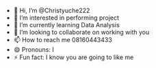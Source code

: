 - 👋 Hi, I’m @Christyuche222
- 👀 I’m interested in performing project
- 🌱 I’m currently learning Data Analysis
- 💞️ I’m looking to collaborate on working with you
- 📫 How to reach me 08160443433
- 😄 Pronouns: I
- ⚡ Fun fact: I know you are going to like me

<!---
Christyuche222/Christyuche222 is a ✨ special ✨ repository because its `README.md` (this file) appears on your GitHub profile.
You can click the Preview link to take a look at your changes.
--->
